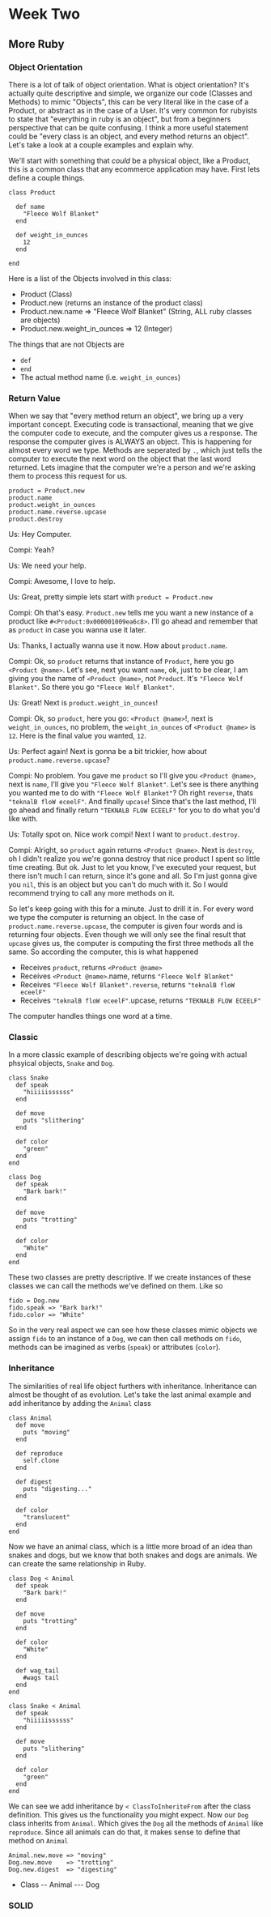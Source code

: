 # Week Two
## More Ruby

### Object Orientation
There is a lot of talk of object orientation. What is object orientation? It's actually quite descriptive and simple, we organize our code (Classes and Methods) to mimic "Objects", this can be very literal like in the case of a Product, or abstract as in the case of a User. It's very common for rubyists to state that "everything in ruby is an object", but from a beginners perspective that can be quite confusing. I think a more useful statement could be "every class is an object, and every method returns an object". Let's take a look at a couple examples and explain why.

We'll start with something that *could* be a physical object, like a Product, this is a common class that any ecommerce application may have. First lets define a couple things.

    class Product
      
      def name
        "Fleece Wolf Blanket"
      end
      
      def weight_in_ounces
        12
      end
      
    end
    

Here is a list of the Objects involved in this class:

- Product (Class)
- Product.new (returns an instance of the product class)
- Product.new.name => "Fleece Wolf Blanket" (String, ALL ruby classes are objects)
- Product.new.weight_in_ounces => 12 (Integer)

The things that are not Objects are 

- `def`
- `end`
- The actual method name (i.e. `weight_in_ounces`)

### Return Value
When we say that "every method return an object", we bring up a very important concept. Executing code is transactional, meaning that we give the computer code to execute, and the computer gives us a response. The response the computer gives is ALWAYS an object. This is happening for almost every word we type. Methods are seperated by `.`, which just tells the computer to execute the next word on the object that the last word returned. Lets imagine that the computer we're a person and we're asking them to process this request for us.

    product = Product.new
    product.name
    product.weight_in_ounces
    product.name.reverse.upcase
    product.destroy
    
Us: Hey Computer.  

Compi: Yeah?

Us: We need your help.

Compi: Awesome, I love to help.

Us: Great, pretty simple lets start with `product = Product.new`

Compi: Oh that's easy. `Product.new` tells me you want a new instance of a product like `#<Product:0x000001009ea6c8>`. I'll go ahead and remember that as `product` in case you wanna use it later.
  
Us: Thanks, I actually wanna use it now. How about `product.name`.

Compi: Ok, so `product` returns that instance of `Product`, here you go `<Product @name>`. Let's see, next you want `name`, ok, just to be clear, I am giving you the name of `<Product @name>`, not `Product`. It's `"Fleece Wolf Blanket"`. So there you go `"Fleece Wolf Blanket"`.
  
Us: Great! Next is `product.weight_in_ounces`!

Compi: Ok, so `product`, here you go: `<Product @name>`!, next is `weight_in_ounces`, no problem, the `weight_in_ounces` of `<Product @name>` is `12`. Here is the final value you wanted, `12`.
  
Us: Perfect again! Next is gonna be a bit trickier, how about `product.name.reverse.upcase`?

Compi: No problem. You gave me `product` so I'll give you `<Product @name>`, next is `name`, I'll give you `"Fleece Wolf Blanket"`. Let's see is there anything you wanted me to do with `"Fleece Wolf Blanket"`? Oh right `reverse`, thats `"teknalB floW eceelF"`. And finally `upcase`! Since that's the last method, I'll go ahead and finally return `"TEKNALB FLOW ECEELF"` for you to do what you'd like with.

Us: Totally spot on. Nice work compi! Next I want to `product.destroy`.

Compi: Alright, so `product` again returns `<Product @name>`. Next is `destroy`, oh I didn't realize you we're gonna destroy that nice product I spent so little time creating. But ok. Just to let you know, I've executed your request, but there isn't much I can return, since it's gone and all. So I'm just gonna give you `nil`, this is an object but you can't do much with it. So I would recommend trying to call any more methods on it.
  
So let's keep going with this for a minute. Just to drill it in. For every word we type the computer is returning an object. In the case of `product.name.reverse.upcase`, the computer is given four words and is returning four objects. Even though we will only see the final result that `upcase` gives us, the computer is computing the first three methods all the same. So according the computer, this is what happened

- Receives `product`, returns `<Product @name>`
- Receives `<Product @name>`.name, returns `"Fleece Wolf Blanket"`
- Receives `"Fleece Wolf Blanket".reverse`, returns `"teknalB floW eceelF"`
- Receives `"teknalB floW eceelF"`.upcase, returns `"TEKNALB FLOW ECEELF"`

The computer handles things one word at a time.

### Classic
In a more classic example of describing objects we're going with actual phsyical objects, `Snake` and `Dog`.

    class Snake
      def speak
        "hiiiiissssss"
      end
      
      def move
        puts "slithering"
      end
      
      def color
        "green"
      end
    end
    
    class Dog
      def speak
        "Bark bark!"
      end
      
      def move
        puts "trotting"
      end
      
      def color
        "White"
      end
    end

These two classes are pretty descriptive. If we create instances of these classes we can call the methods we've defined on them. Like so

    fido = Dog.new
    fido.speak => "Bark bark!"
    fido.color => "White"
    
So in the very real aspect we can see how these classes mimic objects we assign `fido` to an instance of a `Dog`, we can then call methods on `fido`, methods can be imagined as verbs (`speak`) or attributes (`color`). 

### Inheritance
The similarities of real life object furthers with inheritance. Inheritance can almost be thought of as evolution. Let's take the last animal example and add inheritance by adding the `Animal` class

    class Animal
      def move
        puts "moving"
      end
      
      def reproduce
        self.clone
      end
      
      def digest
        puts "digesting..."
      end
      
      def color
        "translucent"
      end 
    end
    
Now we have an animal class, which is a little more broad of an idea than snakes and dogs, but we know that both snakes and dogs are animals. We can create the same relationship in Ruby. 

    class Dog < Animal
      def speak
        "Bark bark!"
      end
    
      def move
        puts "trotting"
      end
    
      def color
        "White"
      end
      
      def wag_tail
        #wags tail
      end
    end
    
    class Snake < Animal
      def speak
        "hiiiiissssss"
      end
    
      def move
        puts "slithering"
      end
    
      def color
        "green"
      end
    end
    
We can see we add inheritance by `< ClassToInheriteFrom` after the class definition. This gives us the functionality you might expect. Now our `Dog` class inherits from `Animal`. Which gives the `Dog` all the methods of `Animal` like `reproduce`. Since all animals can do that, it makes sense to define that method on `Animal` 

    Animal.new.move => "moving"
    Dog.new.move    => "trotting"
    Dog.new.digest  => "digesting"
    
- Class
-- Animal
--- Dog
    

### SOLID

